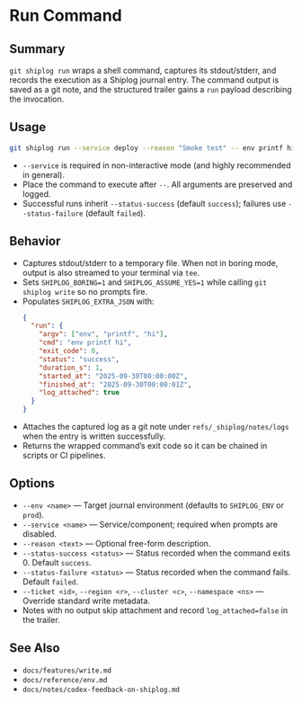 # Run Command

## Summary
`git shiplog run` wraps a shell command, captures its stdout/stderr, and records the execution as a Shiplog journal entry. The command output is saved as a git note, and the structured trailer gains a `run` payload describing the invocation.

## Usage
```bash
git shiplog run --service deploy --reason "Smoke test" -- env printf hi
```

- `--service` is required in non-interactive mode (and highly recommended in general).
- Place the command to execute after `--`. All arguments are preserved and logged.
- Successful runs inherit `--status-success` (default `success`); failures use `--status-failure` (default `failed`).

## Behavior
- Captures stdout/stderr to a temporary file. When not in boring mode, output is also streamed to your terminal via `tee`.
- Sets `SHIPLOG_BORING=1` and `SHIPLOG_ASSUME_YES=1` while calling `git shiplog write` so no prompts fire.
- Populates `SHIPLOG_EXTRA_JSON` with:
  ```json
  {
    "run": {
      "argv": ["env", "printf", "hi"],
      "cmd": "env printf hi",
      "exit_code": 0,
      "status": "success",
      "duration_s": 1,
      "started_at": "2025-09-30T00:00:00Z",
      "finished_at": "2025-09-30T00:00:01Z",
      "log_attached": true
    }
  }
  ```
- Attaches the captured log as a git note under `refs/_shiplog/notes/logs` when the entry is written successfully.
- Returns the wrapped command’s exit code so it can be chained in scripts or CI pipelines.

## Options
- `--env <name>` — Target journal environment (defaults to `SHIPLOG_ENV` or `prod`).
- `--service <name>` — Service/component; required when prompts are disabled.
- `--reason <text>` — Optional free-form description.
- `--status-success <status>` — Status recorded when the command exits 0. Default `success`.
- `--status-failure <status>` — Status recorded when the command fails. Default `failed`.
- `--ticket <id>`, `--region <r>`, `--cluster <c>`, `--namespace <ns>` — Override standard write metadata.
- Notes with no output skip attachment and record `log_attached=false` in the trailer.

## See Also
- `docs/features/write.md`
- `docs/reference/env.md`
- `docs/notes/codex-feedback-on-shiplog.md`
